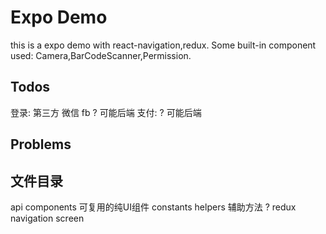 # Expo Demo

this is a expo demo with react-navigation,redux.
Some built-in component used: Camera,BarCodeScanner,Permission.

## Todos

登录: 第三方 微信 fb ? 可能后端
支付: ? 可能后端

## Problems

## 文件目录

api
components 可复用的纯UI组件
constants
helpers 辅助方法 ?
redux
navigation
screen

